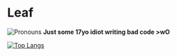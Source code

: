 # Leaf
![Pronouns](https://img.shields.io/endpoint?color=3a2&style=flat-square&url=https%3A%2F%2Fpronoundb.org%2Fshields%2F6006ab85406af11e4593a018)
**Just some 17yo idiot writing bad code >wO**

[![Top Langs](https://github-readme-stats.vercel.app/api/top-langs/?username=AroLeaf&layout=compact&theme=dark&hide_border=true&bg_color=22272E)](https://github.com/anuraghazra/github-readme-stats)
<!-- https://pronoundb.org/shield/F6006ab85406af11e4593a018 -->
